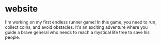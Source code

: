 # website
I'm working on my first endless runner game! In this game, you need to run, collect coins, and avoid obstacles. It's an exciting adventure where you guide a brave general who needs to reach a mystical life tree to save his people. 
